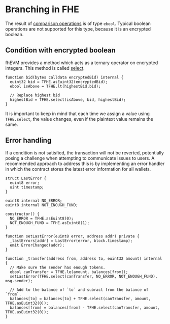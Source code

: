 # Branching in FHE

The result of [comparison operations](../references/functions.md#comparison-operation-eq-ne-ge-gt-le-lt) is of type `ebool`. Typical boolean operations are not supported for this type, because it is an encrypted boolean.

## Condition with encrypted boolean

fhEVM provides a method which acts as a ternary operator on encrypted integers. This method is called [select](../references/functions.md#multiplexer-operator-select).

```solidity
function bid(bytes calldata encryptedBid) internal {
  euint32 bid = TFHE.asEuint32(encryptedBid);
  ebool isAbove = TFHE.lt(highestBid,bid);

  // Replace highest bid
  highestBid = TFHE.select(isAbove, bid, highestBid);
}
```

It is important to keep in mind that each time we assign a value using `TFHE.select`, the value changes, even if the plaintext value remains the same.

## Error handling

If a condition is not satisfied, the transaction will not be reverted, potentially posing a challenge when attempting to communicate issues to users. A recommended approach to address this is by implementing an error handler in which the contract stores the latest error information for all wallets.

```solidity
struct LastError {
  euint8 error;
  uint timestamp;
}

euint8 internal NO_ERROR;
euint8 internal NOT_ENOUGH_FUND;

constructor() {
  NO_ERROR = TFHE.asEuint8(0);
  NOT_ENOUGH_FUND = TFHE.asEuint8(1);
}

function setLastError(euint8 error, address addr) private {
  _lastErrors[addr] = LastError(error, block.timestamp);
  emit ErrorChanged(addr);
}

function _transfer(address from, address to, euint32 amount) internal {
  // Make sure the sender has enough tokens.
  ebool canTransfer = TFHE.le(amount, balances[from]);
  setLastError(TFHE.select(canTransfer, NO_ERROR, NOT_ENOUGH_FUND), msg.sender);

  // Add to the balance of `to` and subract from the balance of `from`.
  balances[to] = balances[to] + TFHE.select(canTransfer, amount, TFHE.asEuint32(0));
  balances[from] = balances[from] - TFHE.select(canTransfer, amount, TFHE.asEuint32(0));
}
```
